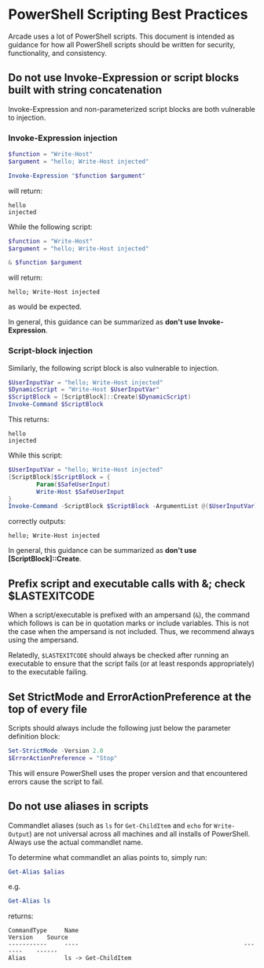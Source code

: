 # PowerShell Scripting Best Practices

Arcade uses a lot of PowerShell scripts. This document is intended as guidance for how all PowerShell scripts should be written for security, functionality, and consistency.

## Do not use Invoke-Expression or script blocks built with string concatenation

Invoke-Expression and non-parameterized script blocks are both vulnerable to injection.

### Invoke-Expression injection

```powershell
$function = "Write-Host"
$argument = "hello; Write-Host injected"

Invoke-Expression "$function $argument"
```

will return:

```console
hello
injected
```

While the following script:

```powershell
$function = "Write-Host"
$argument = "hello; Write-Host injected"

& $function $argument
```

will return:

```console
hello; Write-Host injected
```

as would be expected.

In general, this guidance can be summarized as **don't use Invoke-Expression**.

### Script-block injection

Similarly, the following script block is also vulnerable to injection.

```powershell
$UserInputVar = "hello; Write-Host injected"
$DynamicScript = "Write-Host $UserInputVar"
$ScriptBlock = [ScriptBlock]::Create($DynamicScript)
Invoke-Command $ScriptBlock
```

This returns:

```console
hello
injected
```

While this script:

```powershell
$UserInputVar = "hello; Write-Host injected"
[ScriptBlock]$ScriptBlock = {
        Param($SafeUserInput)
        Write-Host $SafeUserInput
}
Invoke-Command -ScriptBlock $ScriptBlock -ArgumentList @($UserInputVar)
```

correctly outputs:

```console
hello; Write-Host injected
```

In general, this guidance can be summarized as **don't use [ScriptBlock]::Create**.

## Prefix script and executable calls with &; check $LASTEXITCODE

When a script/executable is prefixed with an ampersand (`&`), the command which follows is can be in quotation marks or include variables. This is not the case when the ampersand is not included. Thus, we recommend always using the ampersand.

Relatedly, `$LASTEXITCODE` should always be checked after running an executable to ensure that the script fails (or at least responds appropriately) to the executable failing.

## Set StrictMode and ErrorActionPreference at the top of every file

Scripts should always include the following just below the parameter definition block:

```powershell
Set-StrictMode -Version 2.0
$ErrorActionPreference = "Stop"
```

This will ensure PowerShell uses the proper version and that encountered errors cause the script to fail.

## Do not use aliases in scripts

Commandlet aliases (such as `ls` for `Get-ChildItem` and `echo` for `Write-Output`) are not universal across all machines and all installs of PowerShell. Always use the actual commandlet name.

To determine what commandlet an alias points to, simply run:

```powershell
Get-Alias $alias
```

e.g.

```powershell
Get-Alias ls
```

returns:

```console
CommandType     Name                                               Version    Source
-----------     ----                                               -------    ------
Alias           ls -> Get-ChildItem
```